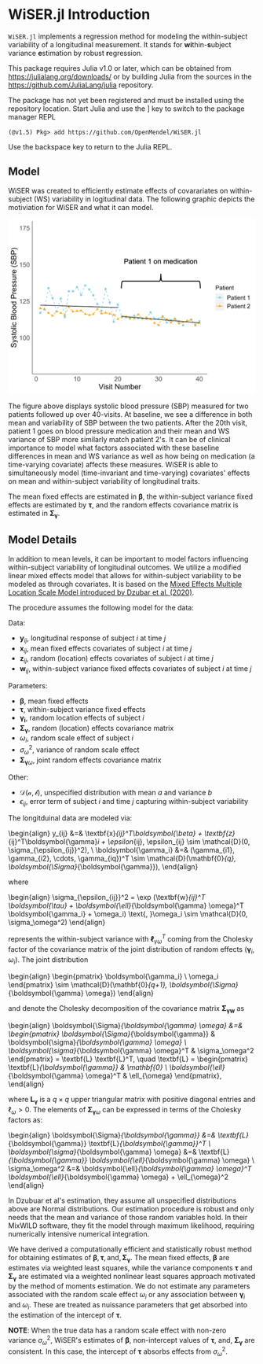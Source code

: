 # WiSER.jl Introduction

`WiSER.jl` implements a regression method for modeling the within-subject variability of a longitudinal measurement. It stands for **wi**thin-**s**ubject variance **e**stimation by robust **r**egression. 

This package requires Julia v1.0 or later, which can be obtained from https://julialang.org/downloads/ or by building Julia from the sources in the https://github.com/JuliaLang/julia repository.

The package has not yet been registered and must be installed using the repository location. Start Julia and use the ] key to switch to the package manager REPL

```{julia}
(@v1.5) Pkg> add https://github.com/OpenMendel/WiSER.jl
```

Use the backspace key to return to the Julia REPL.

## Model

WiSER was created to efficiently estimate effects of covarariates on within-subject (WS) variability in logitudinal data. The following graphic depicts the motiviation for WiSER and what it can model.

<img src="wisermotivation.png" width="750">

The figure above displays systolic blood pressure (SBP) measured for two patients followed up over 40-visits. At baseline, we see a difference in both mean and variability of SBP between the two patients. After the 20th visit, patient 1 goes on blood pressure medication and their mean and WS variance of SBP more similarly match patient 2's. It can be of clinical importance to model what factors associated with these baseline differences in mean and WS variance as well as how being on medication (a time-varying covariate) affects these measures. WiSER is able to simultaneously model (time-invariant and time-varying) covariates' effects on mean and within-subject variability of longitudinal traits. 

The mean fixed effects are estimated in $\boldsymbol{\beta}$, the within-subject variance fixed effects are estimated by $\boldsymbol{\tau}$, and the random effects covariance matrix is estimated in $\boldsymbol{\Sigma}_{\boldsymbol{\gamma}}$.


## Model Details 

In addition to mean levels, it can be important to model factors influencing within-subject variability of longitudinal outcomes. We utilize a modified linear mixed effects model that allows for within-subject variability to be modeled as through covariates. It is based on the [Mixed Effects Multiple Location Scale Model introduced by Dzubar et al. (2020)](https://link.springer.com/article/10.3758/s13428-019-01322-1). 

The procedure assumes the following model for the data:

Data:

- $\textbf{y}_{ij}$, longitudinal response of subject $i$ at time $j$
- $\textbf{x}_{ij}$, mean fixed effects covariates of subject $i$ at time $j$
- $\textbf{z}_{ij}$, random (location) effects covariates of subject $i$ at time $j$
- $\textbf{w}_{ij}$, within-subject variance fixed effects covariates of subject $i$ at time $j$

Parameters:
- $\boldsymbol{\beta}$, mean fixed effects
- $\boldsymbol{\tau}$, within-subject variance fixed effects
- $\boldsymbol{\boldsymbol{\gamma}_i}$, random location effects of subject $i$
- $\boldsymbol{\Sigma}_{\boldsymbol{\gamma}}$, random (location) effects covariance matrix
- $\omega_i$, random scale effect of subject $i$
- $\sigma_\omega^2$, variance of random scale effect
- $\boldsymbol{\Sigma}_{\boldsymbol{\gamma} \omega}$, joint random effects covariance matrix

Other:
- $\mathcal{D(a, b)}$, unspecified distribution with mean $a$ and variance $b$
- $\epsilon_{ij}$, error term of subject $i$ and time $j$ capturing within-subject variability



The longitduinal data are modeled via:

\begin{align}
y_{ij} &=& \textbf{x}_{ij}^T\boldsymbol{\beta} + \textbf{z}_{ij}^T\boldsymbol{\gamma}_i + \epsilon_{ij}, \epsilon_{ij} \sim \mathcal{D}(0, \sigma_{\epsilon_{ij}}^2), \\
\boldsymbol{\gamma_i} &=& (\gamma_{i1}, \gamma_{i2}, \cdots, \gamma_{iq})^T \sim \mathcal{D}(\mathbf{0}_{q}, \boldsymbol{\Sigma}_{\boldsymbol{\gamma}}),
\end{align}

where

\begin{align}
\sigma_{\epsilon_{ij}}^2 = \exp (\textbf{w}_{ij}^T \boldsymbol{\tau} + \boldsymbol{\ell}_{\boldsymbol{\gamma} \omega}^T \boldsymbol{\gamma_i} + \omega_i)  \text{,   }\omega_i \sim \mathcal{D}(0, \sigma_\omega^2)
\end{align}

represents the within-subject variance with $\boldsymbol{\ell}_{\gamma \omega}^T$ coming from the Cholesky factor of the covariance matrix of the joint distribution of random effects ($\boldsymbol{\gamma}_i$, $\omega_i$). 
The joint distribution

\begin{align}
\begin{pmatrix}
\boldsymbol{\gamma_i} \\ \omega_i
\end{pmatrix} \sim \mathcal{D}(\mathbf{0}_{q+1}, \boldsymbol{\Sigma}_{\boldsymbol{\gamma} \omega})
\end{align}

and denote the Cholesky decomposition of the covariance matrix $\boldsymbol{\Sigma_{\gamma w}}$ as

\begin{align}
\boldsymbol{\Sigma}_{\boldsymbol{\gamma} \omega} &=& \begin{pmatrix}
\boldsymbol{\Sigma}_{\boldsymbol{\gamma}} & \boldsymbol{\sigma}_{\boldsymbol{\gamma} \omega} \\
\boldsymbol{\sigma}_{\boldsymbol{\gamma} \omega}^T & \sigma_\omega^2
\end{pmatrix} = \textbf{L} \textbf{L}^T, \quad
\textbf{L} = \begin{pmatrix}
\textbf{L}_{\boldsymbol{\gamma}} & \mathbf{0} \\
\boldsymbol{\ell}_{\boldsymbol{\gamma} \omega}^T & \ell_{\omega}
\end{pmatrix},
\end{align}

where $\textbf{L}_{\boldsymbol{\gamma}}$ is a $q \times q$ upper triangular matrix with positive diagonal entries and $\ell_{\omega} > 0$. The elements of $\boldsymbol{\Sigma}_{\boldsymbol{\gamma} \omega}$ can be expressed in terms of the Cholesky factors as:


\begin{align}
\boldsymbol{\Sigma}_{\boldsymbol{\gamma}} &=& \textbf{L}_{\boldsymbol{\gamma}} \textbf{L}_{\boldsymbol{\gamma}}^T \\ 
\boldsymbol{\sigma}_{\boldsymbol{\gamma} \omega} &=& \textbf{L}_{\boldsymbol{\gamma}} \boldsymbol{\ell}_{\boldsymbol{\gamma} \omega} \\
\sigma_\omega^2 &=& \boldsymbol{\ell}_{\boldsymbol{\gamma} \omega}^T \boldsymbol{\ell}_{\boldsymbol{\gamma} \omega} + \ell_{\omega}^2 
\end{align}


In Dzubuar et al's estimation, they assume all unspecified distributions above are Normal distributions. Our estimation procedure is robust and only needs that the mean and variance of those random variables hold. In their MixWILD software, they fit the model through maximum likelihood, requiring numerically intensive numerical integration. 

We have derived a computationally efficient and statistically robust method for obtaining estimates of $\boldsymbol{\beta}, \boldsymbol{\tau}, \text{and}, \boldsymbol{\Sigma_\gamma}$. The mean fixed effects, $\boldsymbol{\beta}$ are estimates via weighted least squares, while the variance components $\boldsymbol{\tau}$ and $\boldsymbol{\Sigma_\gamma}$ are estimated via a weighted nonlinear least squares approach motivated by the method of moments estimation. We do not estimate any parameters associated with the random scale effect $\omega_i$ or any association between $\boldsymbol{\gamma}_i$ and $\omega_i$. These are treated as nuissance parameters that get absorbed into the estimation of the intercept of $\boldsymbol{\tau}$.

**NOTE**: When the true data has a random scale effect with non-zero variance $\sigma^2_\omega$, WiSER's estimates of $\boldsymbol{\beta}$, non-intercept values of  $\boldsymbol{\tau}$, and, $\boldsymbol{\Sigma_\gamma}$ are consistent. In this case, the intercept of $\boldsymbol{\tau}$ absorbs effects from $\sigma^2_\omega$. 


```julia

```
